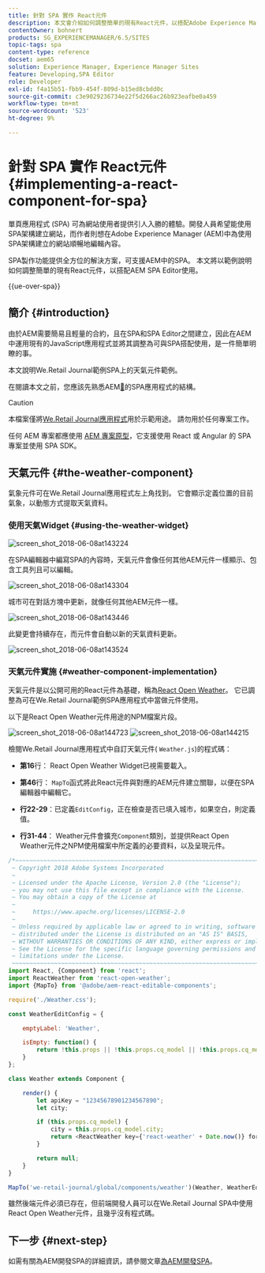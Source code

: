 ```yaml
---
title: 針對 SPA 實作 React元件
description: 本文會介紹如何調整簡單的現有React元件，以搭配Adobe Experience Manager (AEM) SPA Editor使用。
contentOwner: bohnert
products: SG_EXPERIENCEMANAGER/6.5/SITES
topic-tags: spa
content-type: reference
docset: aem65
solution: Experience Manager, Experience Manager Sites
feature: Developing,SPA Editor
role: Developer
exl-id: f4a15b51-fbb9-454f-809d-b15ed8cbdd0c
source-git-commit: c3e9029236734e22f5d266ac26b923eafbe0a459
workflow-type: tm+mt
source-wordcount: '523'
ht-degree: 9%

---
```


# 針對 SPA 實作 React元件{#implementing-a-react-component-for-spa}

單頁應用程式 (SPA) 可為網站使用者提供引人入勝的體驗。開發人員希望能使用SPA架構建立網站，而作者則想在Adobe Experience Manager (AEM)中為使用SPA架構建立的網站順暢地編輯內容。

SPA製作功能提供全方位的解決方案，可支援AEM中的SPA。 本文將以範例說明如何調整簡單的現有React元件，以搭配AEM SPA Editor使用。

{{ue-over-spa}}

## 簡介 {#introduction}

由於AEM需要簡易且輕量的合約，且在SPA和SPA Editor之間建立，因此在AEM中運用現有的JavaScript應用程式並將其調整為可與SPA搭配使用，是一件簡單明瞭的事。

本文說明We.Retail Journal範例SPA上的天氣元件範例。

在閱讀本文之前，您應該先熟悉AEM[&#128279;](/help/sites-developing/spa-getting-started-react.md)的SPA應用程式的結構。

>[!CAUTION]
>本檔案僅將[We.Retail Journal應用程式](https://github.com/adobe/aem-sample-we-retail-journal)用於示範用途。 請勿用於任何專案工作。
>
>任何 AEM 專案都應使用 [AEM 專案原型](https://experienceleague.adobe.com/docs/experience-manager-core-components/using/developing/archetype/overview.html)，它支援使用 React 或 Angular 的 SPA 專案並使用 SPA SDK。

## 天氣元件 {#the-weather-component}

氣象元件可在We.Retail Journal應用程式左上角找到。 它會顯示定義位置的目前氣象，以動態方式提取天氣資料。

### 使用天氣Widget {#using-the-weather-widget}

![screen_shot_2018-06-08at143224](assets/screen_shot_2018-06-08at143224.png)

在SPA編輯器中編寫SPA的內容時，天氣元件會像任何其他AEM元件一樣顯示、包含工具列且可以編輯。

![screen_shot_2018-06-08at143304](assets/screen_shot_2018-06-08at143304.png)

城市可在對話方塊中更新，就像任何其他AEM元件一樣。

![screen_shot_2018-06-08at143446](assets/screen_shot_2018-06-08at143446.png)

此變更會持續存在，而元件會自動以新的天氣資料更新。

![screen_shot_2018-06-08at143524](assets/screen_shot_2018-06-08at143524.png)

### 天氣元件實施 {#weather-component-implementation}

天氣元件是以公開可用的React元件為基礎，稱為[React Open Weather](https://www.npmjs.com/package/react-open-weather)。 它已調整為可在We.Retail Journal範例SPA應用程式中當做元件使用。

以下是React Open Weather元件用途的NPM檔案片段。

![screen_shot_2018-06-08at144723](assets/screen_shot_2018-06-08at144723.png) ![screen_shot_2018-06-08at144215](assets/screen_shot_2018-06-08at144215.png)

檢閱We.Retail Journal應用程式中自訂天氣元件( `Weather.js`)的程式碼：

* **第16**&#x200B;行： React Open Weather Widget已視需要載入。
* **第46**&#x200B;行： `MapTo`函式將此React元件與對應的AEM元件建立關聯，以便在SPA編輯器中編輯它。

* **行22-29**：已定義`EditConfig`，正在檢查是否已填入城市，如果空白，則定義值。

* **行31-44**： Weather元件會擴充`Component`類別，並提供React Open Weather元件之NPM使用檔案中所定義的必要資料，以及呈現元件。

```javascript
/*~~~~~~~~~~~~~~~~~~~~~~~~~~~~~~~~~~~~~~~~~~~~~~~~~~~~~~~~~~~~~~~~~~~~~~~~~~~~~~
 ~ Copyright 2018 Adobe Systems Incorporated
 ~
 ~ Licensed under the Apache License, Version 2.0 (the "License");
 ~ you may not use this file except in compliance with the License.
 ~ You may obtain a copy of the License at
 ~
 ~     https://www.apache.org/licenses/LICENSE-2.0
 ~
 ~ Unless required by applicable law or agreed to in writing, software
 ~ distributed under the License is distributed on an "AS IS" BASIS,
 ~ WITHOUT WARRANTIES OR CONDITIONS OF ANY KIND, either express or implied.
 ~ See the License for the specific language governing permissions and
 ~ limitations under the License.
 ~~~~~~~~~~~~~~~~~~~~~~~~~~~~~~~~~~~~~~~~~~~~~~~~~~~~~~~~~~~~~~~~~~~~~~~~~~~~~*/
import React, {Component} from 'react';
import ReactWeather from 'react-open-weather';
import {MapTo} from '@adobe/aem-react-editable-components';

require('./Weather.css');

const WeatherEditConfig = {

    emptyLabel: 'Weather',

    isEmpty: function() {
        return !this.props || !this.props.cq_model || !this.props.cq_model.city || this.props.cq_model.city.trim().length < 1;
    }
};

class Weather extends Component {

    render() {
        let apiKey = "12345678901234567890";
        let city;

        if (this.props.cq_model) {
            city = this.props.cq_model.city;
            return <ReactWeather key={'react-weather' + Date.now()} forecast="today" apikey={apiKey} type="city" city={city} />
        }

        return null;
    }
}

MapTo('we-retail-journal/global/components/weather')(Weather, WeatherEditConfig);
```

雖然後端元件必須已存在，但前端開發人員可以在We.Retail Journal SPA中使用React Open Weather元件，且幾乎沒有程式碼。

## 下一步 {#next-step}

如需有關為AEM開發SPA的詳細資訊，請參閱文章[為AEM開發SPA](/help/sites-developing/spa-architecture.md)。
